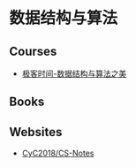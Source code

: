 # 数据结构与算法

## Courses

- [极客时间-数据结构与算法之美](https://time.geekbang.org/column/intro/100017301?tab=catalog)

## Books

## Websites

- [CyC2018/CS-Notes](https://github.com/CyC2018/CS-Notes)
